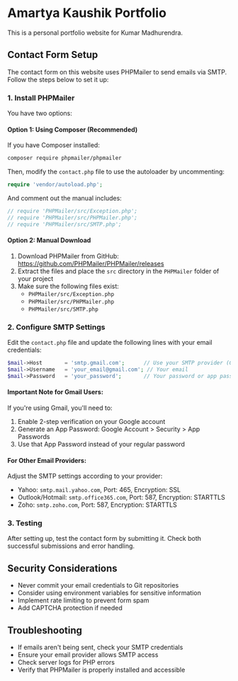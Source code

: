 # Amartya Kaushik Portfolio

This is a personal portfolio website for Kumar Madhurendra.

## Contact Form Setup

The contact form on this website uses PHPMailer to send emails via SMTP. Follow the steps below to set it up:

### 1. Install PHPMailer

You have two options:

#### Option 1: Using Composer (Recommended)

If you have Composer installed:

```bash
composer require phpmailer/phpmailer
```

Then, modify the `contact.php` file to use the autoloader by uncommenting:
```php
require 'vendor/autoload.php';
```

And comment out the manual includes:
```php
// require 'PHPMailer/src/Exception.php';
// require 'PHPMailer/src/PHPMailer.php';
// require 'PHPMailer/src/SMTP.php';
```

#### Option 2: Manual Download

1. Download PHPMailer from GitHub: https://github.com/PHPMailer/PHPMailer/releases
2. Extract the files and place the `src` directory in the `PHPMailer` folder of your project
3. Make sure the following files exist:
   - `PHPMailer/src/Exception.php`
   - `PHPMailer/src/PHPMailer.php`
   - `PHPMailer/src/SMTP.php`

### 2. Configure SMTP Settings

Edit the `contact.php` file and update the following lines with your email credentials:

```php
$mail->Host       = 'smtp.gmail.com';      // Use your SMTP provider (Gmail example)
$mail->Username   = 'your_email@gmail.com'; // Your email
$mail->Password   = 'your_password';       // Your password or app password
```

#### Important Note for Gmail Users:

If you're using Gmail, you'll need to:
1. Enable 2-step verification on your Google account
2. Generate an App Password: Google Account > Security > App Passwords
3. Use that App Password instead of your regular password

#### For Other Email Providers:

Adjust the SMTP settings according to your provider:
- Yahoo: `smtp.mail.yahoo.com`, Port: 465, Encryption: SSL
- Outlook/Hotmail: `smtp.office365.com`, Port: 587, Encryption: STARTTLS
- Zoho: `smtp.zoho.com`, Port: 587, Encryption: STARTTLS

### 3. Testing

After setting up, test the contact form by submitting it. Check both successful submissions and error handling.

## Security Considerations

- Never commit your email credentials to Git repositories
- Consider using environment variables for sensitive information
- Implement rate limiting to prevent form spam
- Add CAPTCHA protection if needed

## Troubleshooting

- If emails aren't being sent, check your SMTP credentials
- Ensure your email provider allows SMTP access
- Check server logs for PHP errors
- Verify that PHPMailer is properly installed and accessible 